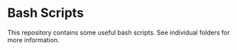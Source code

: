 # Bash Scripts
This repository contains some useful bash scripts. See individual folders for more information.
